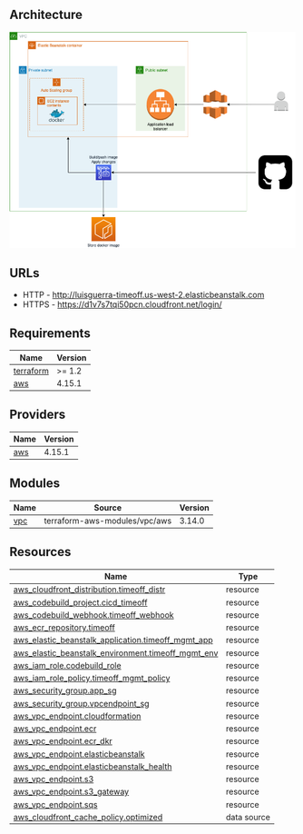## Architecture
![Architecture](../.md/timeoffArchotecture.png)

## URLs
* HTTP - http://luisguerra-timeoff.us-west-2.elasticbeanstalk.com
* HTTPS - https://d1v7s7tqi50pcn.cloudfront.net/login/

## Requirements

| Name | Version |
|------|---------|
| <a name="requirement_terraform"></a> [terraform](#requirement\_terraform) | >= 1.2 |
| <a name="requirement_aws"></a> [aws](#requirement\_aws) | 4.15.1 |

## Providers

| Name | Version |
|------|---------|
| <a name="provider_aws"></a> [aws](#provider\_aws) | 4.15.1 |

## Modules

| Name | Source | Version |
|------|--------|---------|
| <a name="module_vpc"></a> [vpc](#module\_vpc) | terraform-aws-modules/vpc/aws | 3.14.0 |

## Resources

| Name | Type |
|------|------|
| [aws_cloudfront_distribution.timeoff_distr](https://registry.terraform.io/providers/hashicorp/aws/4.15.1/docs/resources/cloudfront_distribution) | resource |
| [aws_codebuild_project.cicd_timeoff](https://registry.terraform.io/providers/hashicorp/aws/4.15.1/docs/resources/codebuild_project) | resource |
| [aws_codebuild_webhook.timeoff_webhook](https://registry.terraform.io/providers/hashicorp/aws/4.15.1/docs/resources/codebuild_webhook) | resource |
| [aws_ecr_repository.timeoff](https://registry.terraform.io/providers/hashicorp/aws/4.15.1/docs/resources/ecr_repository) | resource |
| [aws_elastic_beanstalk_application.timeoff_mgmt_app](https://registry.terraform.io/providers/hashicorp/aws/4.15.1/docs/resources/elastic_beanstalk_application) | resource |
| [aws_elastic_beanstalk_environment.timeoff_mgmt_env](https://registry.terraform.io/providers/hashicorp/aws/4.15.1/docs/resources/elastic_beanstalk_environment) | resource |
| [aws_iam_role.codebuild_role](https://registry.terraform.io/providers/hashicorp/aws/4.15.1/docs/resources/iam_role) | resource |
| [aws_iam_role_policy.timeoff_mgmt_policy](https://registry.terraform.io/providers/hashicorp/aws/4.15.1/docs/resources/iam_role_policy) | resource |
| [aws_security_group.app_sg](https://registry.terraform.io/providers/hashicorp/aws/4.15.1/docs/resources/security_group) | resource |
| [aws_security_group.vpcendpoint_sg](https://registry.terraform.io/providers/hashicorp/aws/4.15.1/docs/resources/security_group) | resource |
| [aws_vpc_endpoint.cloudformation](https://registry.terraform.io/providers/hashicorp/aws/4.15.1/docs/resources/vpc_endpoint) | resource |
| [aws_vpc_endpoint.ecr](https://registry.terraform.io/providers/hashicorp/aws/4.15.1/docs/resources/vpc_endpoint) | resource |
| [aws_vpc_endpoint.ecr_dkr](https://registry.terraform.io/providers/hashicorp/aws/4.15.1/docs/resources/vpc_endpoint) | resource |
| [aws_vpc_endpoint.elasticbeanstalk](https://registry.terraform.io/providers/hashicorp/aws/4.15.1/docs/resources/vpc_endpoint) | resource |
| [aws_vpc_endpoint.elasticbeanstalk_health](https://registry.terraform.io/providers/hashicorp/aws/4.15.1/docs/resources/vpc_endpoint) | resource |
| [aws_vpc_endpoint.s3](https://registry.terraform.io/providers/hashicorp/aws/4.15.1/docs/resources/vpc_endpoint) | resource |
| [aws_vpc_endpoint.s3_gateway](https://registry.terraform.io/providers/hashicorp/aws/4.15.1/docs/resources/vpc_endpoint) | resource |
| [aws_vpc_endpoint.sqs](https://registry.terraform.io/providers/hashicorp/aws/4.15.1/docs/resources/vpc_endpoint) | resource |
| [aws_cloudfront_cache_policy.optimized](https://registry.terraform.io/providers/hashicorp/aws/4.15.1/docs/data-sources/cloudfront_cache_policy) | data source |